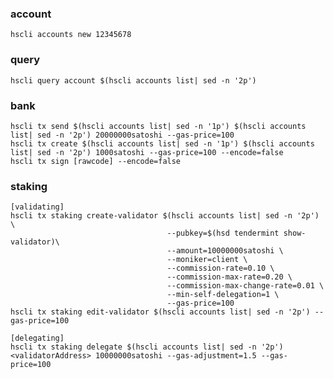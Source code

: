 ### account
    hscli accounts new 12345678
### query
    hscli query account $(hscli accounts list| sed -n '2p')
### bank
    hscli tx send $(hscli accounts list| sed -n '1p') $(hscli accounts list| sed -n '2p') 20000000satoshi --gas-price=100
    hscli tx create $(hscli accounts list| sed -n '1p') $(hscli accounts list| sed -n '2p') 1000satoshi --gas-price=100 --encode=false
    hscli tx sign [rawcode] --encode=false
### staking
    [validating]
    hscli tx staking create-validator $(hscli accounts list| sed -n '2p') \
                                       --pubkey=$(hsd tendermint show-validator)\
                                       --amount=10000000satoshi \
                                       --moniker=client \
                                       --commission-rate=0.10 \
                                       --commission-max-rate=0.20 \
                                       --commission-max-change-rate=0.01 \
                                       --min-self-delegation=1 \
                                       --gas-price=100
    hscli tx staking edit-validator $(hscli accounts list| sed -n '2p') --gas-price=100

    [delegating]
    hscli tx staking delegate $(hscli accounts list| sed -n '2p') <validatorAddress> 10000000satoshi --gas-adjustment=1.5 --gas-price=100